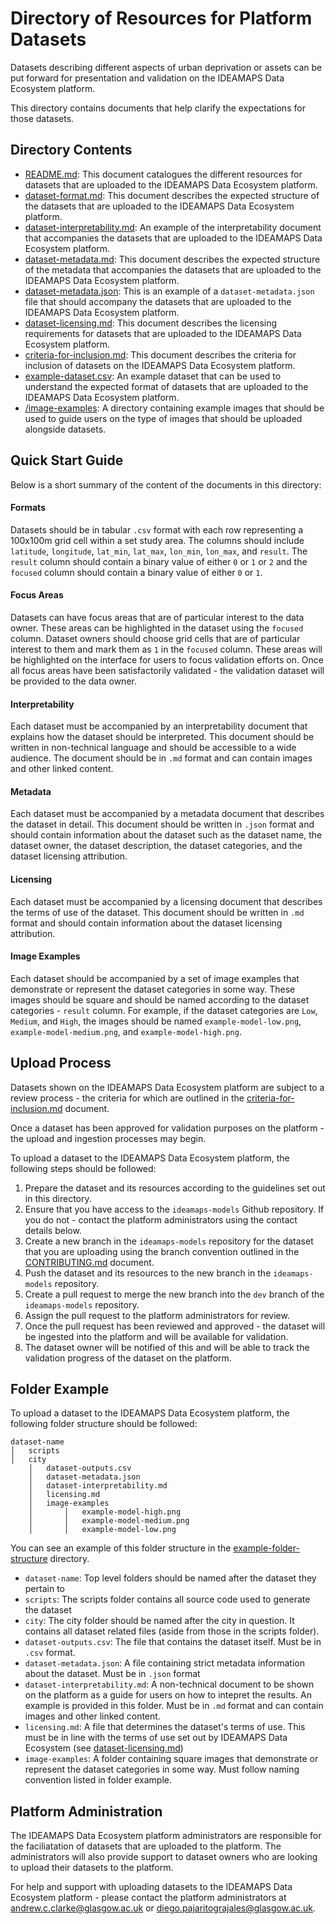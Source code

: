 # Directory of Resources for Platform Datasets 

Datasets describing different aspects of urban deprivation or assets can be put forward for presentation and validation on the IDEAMAPS Data Ecosystem platform.

This directory contains documents that help clarify the expectations for those datasets.

## Directory Contents

- [README.md](README.md): This document catalogues the different resources for datasets that are uploaded to the IDEAMAPS Data Ecosystem platform.
- [dataset-format.md](dataset-format.md): This document describes the expected structure of the datasets that are uploaded to the IDEAMAPS Data Ecosystem platform.
- [dataset-interpretability.md](dataset-interpretability.md): An example of the interpretability document that accompanies the datasets that are uploaded to the IDEAMAPS Data Ecosystem platform.
- [dataset-metadata.md](dataset-metadata.md): This document describes the expected structure of the metadata that accompanies the datasets that are uploaded to the IDEAMAPS Data Ecosystem platform.
- [dataset-metadata.json](dataset-metadata.json): This is an example of a `dataset-metadata.json` file that should accompany the datasets that are uploaded to the IDEAMAPS Data Ecosystem platform.
- [dataset-licensing.md](dataset-licensing.md): This document describes the licensing requirements for datasets that are uploaded to the IDEAMAPS Data Ecosystem platform.
- [criteria-for-inclusion.md](criteria-for-inclusion.md): This document describes the criteria for inclusion of datasets on the IDEAMAPS Data Ecosystem platform.
- [example-dataset.csv](example-dataset.csv): An example dataset that can be used to understand the expected format of datasets that are uploaded to the IDEAMAPS Data Ecosystem platform.
- [/image-examples](image-examples): A directory containing example images that should be used to guide users on the type of images that should be uploaded alongside datasets.

## Quick Start Guide
Below is a short summary of the content of the documents in this directory:

#### Formats
Datasets should be in tabular `.csv` format with each row representing a 100x100m grid cell within a set study area. The columns should include `latitude`, `longitude`, `lat_min`, `lat_max`, `lon_min`, `lon_max`, and `result`. The `result` column should contain a binary value of either `0` or `1` or `2` and the `focused` column should contain a binary value of either `0` or `1`.

#### Focus Areas
Datasets can have focus areas that are of particular interest to the data owner. These areas can be highlighted in the dataset using the `focused` column. Dataset owners should choose grid cells that are of particular interest to them and mark them as `1` in the `focused` column. These areas will be highlighted on the interface for users to focus validation efforts on. Once all focus areas have been satisfactorily validated - the validation dataset will be provided to the data owner.

#### Interpretability
Each dataset must be accompanied by an interpretability document that explains how the dataset should be interpreted. This document should be written in non-technical language and should be accessible to a wide audience. The document should be in `.md` format and can contain images and other linked content.

#### Metadata
Each dataset must be accompanied by a metadata document that describes the dataset in detail. This document should be written in `.json` format and should contain information about the dataset such as the dataset name, the dataset owner, the dataset description, the dataset categories, and the dataset licensing attribution.

#### Licensing
Each dataset must be accompanied by a licensing document that describes the terms of use of the dataset. This document should be written in `.md` format and should contain information about the dataset licensing attribution.

#### Image Examples
Each dataset should be accompanied by a set of image examples that demonstrate or represent the dataset categories in some way. These images should be square and should be named according to the dataset categories - `result` column. For example, if the dataset categories are `Low`, `Medium`, and `High`, the images should be named `example-model-low.png`, `example-model-medium.png`, and `example-model-high.png`.

## Upload Process
Datasets shown on the IDEAMAPS Data Ecosystem platform are subject to a review process - the criteria for which are outlined in the [criteria-for-inclusion.md](criteria-for-inclusion.md) document.

Once a dataset has been approved for validation purposes on the platform - the upload and ingestion processes may begin. 

To upload a dataset to the IDEAMAPS Data Ecosystem platform, the following steps should be followed:

1. Prepare the dataset and its resources according to the guidelines set out in this directory.
2. Ensure that you have access to the `ideamaps-models` Github repository. If you do not - contact the platform administrators using the contact details below.
3. Create a new branch in the `ideamaps-models` repository for the dataset that you are uploading using the branch convention outlined in the [CONTRIBUTING.md](/CONTRIBUTING.md) document.
4. Push the dataset and its resources to the new branch in the `ideamaps-models` repository.
5. Create a pull request to merge the new branch into the `dev` branch of the `ideamaps-models` repository.
6. Assign the pull request to the platform administrators for review.
7. Once the pull request has been reviewed and approved - the dataset will be ingested into the platform and will be available for validation.
8. The dataset owner will be notified of this and will be able to track the validation progress of the dataset on the platform.

## Folder Example
To upload a dataset to the IDEAMAPS Data Ecosystem platform, the following folder structure should be followed:

```
dataset-name
│   scripts
│   city
    │   dataset-outputs.csv
    │   dataset-metadata.json
    │   dataset-interpretability.md
    │   licensing.md
    │   image-examples
    │       │   example-model-high.png
    │       │   example-model-medium.png
    │       │   example-model-low.png
```

You can see an example of this folder structure in the [example-folder-structure](/models/example-folder-structure) directory.

- `dataset-name`: Top level folders should be named after the dataset they pertain to
- `scripts`: The scripts folder contains all source code used to generate the dataset
- `city`: The city folder should be named after the city in question. It contains all dataset related files (aside from those in the scripts folder).
- `dataset-outputs.csv`: The file that contains the dataset itself. Must be in `.csv` format.
- `dataset-metadata.json`: A file containing strict metadata information about the dataset. Must be in `.json` format
- `dataset-interpretability.md`: A non-technical document to be shown on the platform as a guide for users on how to intepret the results. An example is provided in this folder. Must be in `.md` format and can contain images and other linked content.
- `licensing.md`: A file that determines the dataset's terms of use. This must be in line with the terms of use set out by IDEAMAPS Data Ecosystem (see [dataset-licensing.md](dataset-licensing.md))
- `image-examples`: A folder containing square images that demonstrate or represent the dataset categories in some way. Must follow naming convention listed in folder example.


## Platform Administration
The IDEAMAPS Data Ecosystem platform administrators are responsible for the faciliatation of datasets that are uploaded to the platform. The administrators will also provide support to dataset owners who are looking to upload their datasets to the platform.

For help and support with uploading datasets to the IDEAMAPS Data Ecosystem platform - please contact the platform administrators at [andrew.c.clarke@glasgow.ac.uk](mailto:andrew.c.clarke@glasgow.ac.uk) or [diego.pajaritograjales@glasgow.ac.uk](mailto:diego.pajaritograjales@glasgow.ac.uk).